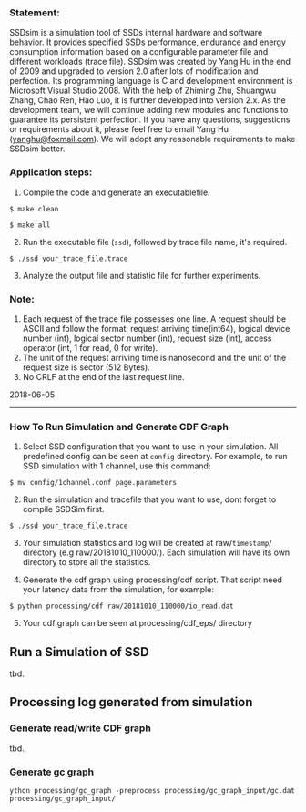 ### Statement:
SSDsim is a simulation tool of SSDs internal hardware and software behavior. It provides specified SSDs performance, endurance and energy consumption information based on a configurable parameter file and different workloads (trace file).
SSDsim was created by Yang Hu in the end of 2009 and upgraded to version 2.0 after lots of modification and perfection. Its programming language is C and development environment is Microsoft Visual Studio 2008. With the help of Zhiming Zhu, Shuangwu Zhang, Chao Ren, Hao Luo, it is further developed into version 2.x. As the development team, we will continue adding new modules and functions to guarantee its persistent perfection. If you have any questions, suggestions or requirements about it, please feel free to email Yang Hu (yanghu@foxmail.com). We will adopt any reasonable requirements to make SSDsim better.

### Application steps:
1)	Compile the code and generate an executablefile.
```
$ make clean
```
```
$ make all
```
2)	Run the executable file (`ssd`), followed by trace file name, it's required.
```
$ ./ssd your_trace_file.trace
```
3)	Analyze the output file and statistic file for further experiments.

### Note:
1)	Each request of the trace file possesses one line. A request should be ASCII and follow the format: request arriving time(int64), logical device number (int), logical sector number (int), request size (int), access operator (int, 1 for read, 0 for write). 
2)	The unit of the request arriving time is nanosecond and the unit of the request size is sector (512 Bytes).
3)	No CRLF at the end of the last request line.


2018-06-05

___

### How To Run Simulation and Generate CDF Graph

1) Select SSD configuration that you want to use in your simulation. All predefined config can be seen at `config` directory. For example, to run SSD simulation with 1 channel, use this command:
```
$ mv config/1channel.conf page.parameters
```

2) Run the simulation and tracefile that you want to use, dont forget to compile SSDSim first.
```
$ ./ssd your_trace_file.trace
```

3) Your simulation statistics and log will be created at raw/`timestamp`/ directory (e.g raw/20181010_110000/). Each simulation will have its own directory to store all the statistics.

4) Generate the cdf graph using processing/cdf script. That script need your latency data from the simulation, for example:
```
$ python processing/cdf raw/20181010_110000/io_read.dat
```

5) Your cdf graph can be seen at processing/cdf_eps/ directory

## Run a Simulation of SSD
 tbd.

## Processing log generated from simulation
### Generate read/write CDF graph
 tbd.

### Generate gc graph
 ```
 ython processing/gc_graph -preprocess processing/gc_graph_input/gc.dat processing/gc_graph_input/
 ```